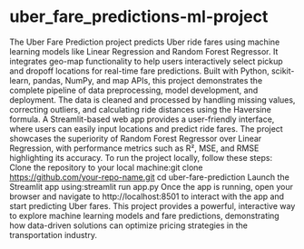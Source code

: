# uber_fare_predictions-ml-project
The Uber Fare Prediction project predicts Uber ride fares using machine learning models like Linear Regression and Random Forest Regressor. It integrates geo-map functionality to help users interactively select pickup and dropoff locations for real-time fare predictions. Built with Python, scikit-learn, pandas, NumPy, and map APIs, this project demonstrates the complete pipeline of data preprocessing, model development, and deployment. The data is cleaned and processed by handling missing values, correcting outliers, and calculating ride distances using the Haversine formula. A Streamlit-based web app provides a user-friendly interface, where users can easily input locations and predict ride fares. The project showcases the superiority of Random Forest Regressor over Linear Regression, with performance metrics such as R², MSE, and RMSE highlighting its accuracy.
To run the project locally, follow these steps:
Clone the repository to your local machine:git clone https://github.com/your-repo-name.git
cd uber-fare-prediction 
Launch the Streamlit app using:streamlit run app.py
Once the app is running, open your browser and navigate to http://localhost:8501 to interact with the app and start predicting Uber fares.
This project provides a powerful, interactive way to explore machine learning models and fare predictions, demonstrating how data-driven solutions can optimize pricing strategies in the transportation industry.
